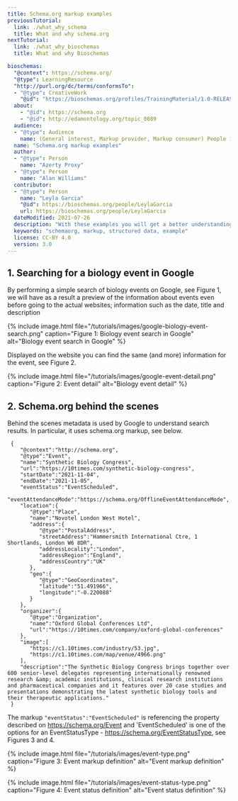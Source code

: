 ```yaml
---
title: Schema.org markup examples
previousTutorial:
  link: ./what_why_schema
  title: What and why schema.org
nextTutorial:
  link: ./what_why_bioschemas
  title: What and why Bioschemas

bioschemas:
  "@context": https://schema.org/
  "@type": LearningResource
  "http://purl.org/dc/terms/conformsTo":
  - "@type": CreativeWork
    "@id": "https://bioschemas.org/profiles/TrainingMaterial/1.0-RELEASE"
  about:
    - "@id": https://schema.org
    - "@id": http://edamontology.org/topic_0089
  audience:
  - "@type": Audience
    name: (General interest, Markup provider, Markup consumer) People interested in Schema.org markup examples
  name: "Schema.org markup examples"
  author:
  - "@type": Person
    name: "Azerty Proxy"
  - "@type": Person
    name: "Alan Williams"
  contributor:
  - "@type": Person
    name: "Leyla Garcia"
    "@id": https://bioschemas.org/people/LeylaGarcia
    url: https://bioschemas.org/people/LeylaGarcia
  dateModified: 2021-07-26
  description: "With these examples you will get a better understanding of benefits brought by structure data, i.e., schema.org markup"
  keywords: "schemaorg, markup, structured data, example"
  license: CC-BY 4.0
  version: 3.0
---
```


## 1. Searching for a biology event in Google

By performing a simple search of biology events on Google, see Figure 1, we will have as a result a preview of the information about events even before going to the actual websites; information such as the date, title and description

{% include image.html file="/tutorials/images/google-biology-event-search.png" caption="Figure 1: Biology event search in Google" alt="Biology event search in Google" %}

Displayed on the website you can find the same (and more) information for the event, see Figure 2.

{% include image.html file="/tutorials/images/google-event-detail.png" caption="Figure 2: Event detail" alt="Biology event detail" %}

## 2. Schema.org behind the scenes

Behind the scenes metadata is used by Google to understand search results. In particular, it uses schema.org markup, see below.

	 {
	    "@context":"http://schema.org",
	    "@type":"Event",
	    "name":"Synthetic Biology Congress",
	    "url":"https://10times.com/synthetic-biology-congress",
	    "startDate":"2021-11-04",
	    "endDate":"2021-11-05",
	    "eventStatus":"EventScheduled",
	    "eventAttendanceMode":"https://schema.org/OfflineEventAttendanceMode",
	    "location":{
	       "@type":"Place",
	       "name":"Novotel London West Hotel",
	       "address":{
	          "@type":"PostalAddress",
	          "streetAddress":"Hammersmith International Ctre, 1 Shortlands, London W6 8DR",
	          "addressLocality":"London",
	          "addressRegion":"England",
	          "addressCountry":"UK"
	       },
	       "geo":{
	          "@type":"GeoCoordinates",
	          "latitude":"51.491966",
	          "longitude":"-0.220088"
	       }
	    },
	    "organizer":{
	       "@type":"Organization",
	       "name":"Oxford Global Conferences Ltd",
	       "url":"https://10times.com/company/oxford-global-conferences"
	    },
	    "image":[
	       "https://c1.10times.com/industry/53.jpg",
	       "https://c1.10times.com/map/venue/4966.png"
	    ],
	    "description":"The Synthetic Biology Congress brings together over 600 senior-level delegates representing internationally renowned research &amp; academic institutions, clinical research institutions and pharmaceutical companies and it features over 20 case studies and presentations demonstrating the latest synthetic biology tools and their therapeutic applications."
	 }

The markup `"eventStatus":"EventScheduled"` is referencing the property described on https://schema.org/Event and 'EventScheduled' is one of the options for an EventStatusType - https://schema.org/EventStatusType, see Figures 3 and 4.

{% include image.html file="/tutorials/images/event-type.png" caption="Figure 3: Event markup definition" alt="Event markup definition" %}


{% include image.html file="/tutorials/images/event-status-type.png" caption="Figure 4: Event status definition" alt="Event status definition" %}


